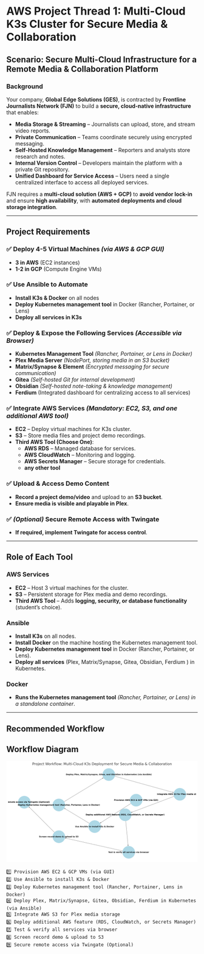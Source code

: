 # AWS Project Thread 1: Multi-Cloud K3s Cluster for Secure Media & Collaboration  

## Scenario: Secure Multi-Cloud Infrastructure for a Remote Media & Collaboration Platform  

### Background  
Your company, **Global Edge Solutions (GES)**, is contracted by **Frontline Journalists Network (FJN)** to build a **secure, cloud-native infrastructure** that enables:  

- **Media Storage & Streaming** – Journalists can upload, store, and stream video reports.  
- **Private Communication** – Teams coordinate securely using encrypted messaging.  
- **Self-Hosted Knowledge Management** – Reporters and analysts store research and notes.  
- **Internal Version Control** – Developers maintain the platform with a private Git repository.
- **Unified Dashboard for Service Access** – Users need a single centralized interface to access all deployed services.  

FJN requires a **multi-cloud solution (AWS + GCP)** to **avoid vendor lock-in** and ensure **high availability**, with **automated deployments and cloud storage integration**.  

---

## Project Requirements  

### ✅ Deploy 4-5 Virtual Machines *(via AWS & GCP GUI)*  
- **3 in AWS** (EC2 instances)  
- **1-2 in GCP** (Compute Engine VMs)  

### ✅ Use Ansible to Automate  
- **Install K3s & Docker** on all nodes  
- **Deploy Kubernetes management tool** in Docker (Rancher, Portainer, or Lens)  
- **Deploy all services in K3s**  

### ✅ Deploy & Expose the Following Services *(Accessible via Browser)*  
- **Kubernetes Management Tool** *(Rancher, Portainer, or Lens in Docker)*  
- **Plex Media Server** *(NodePort, storing media in an S3 bucket)*  
- **Matrix/Synapse & Element** *(Encrypted messaging for secure communication)*  
- **Gitea** *(Self-hosted Git for internal development)*  
- **Obsidian** *(Self-hosted note-taking & knowledge management)*
- **Ferdium** (Integrated dashboard for centralizing access to all services)

### ✅ Integrate AWS Services *(Mandatory: EC2, S3, and one additional AWS tool)*  
- **EC2** – Deploy virtual machines for K3s cluster.  
- **S3** – Store media files and project demo recordings.  
- **Third AWS Tool (Choose One)**:  
  - **AWS RDS** – Managed database for services.  
  - **AWS CloudWatch** – Monitoring and logging.  
  - **AWS Secrets Manager** – Secure storage for credentials.
  - **any other tool**

### ✅ Upload & Access Demo Content  
- **Record a project demo/video** and upload to an **S3 bucket**.  
- **Ensure media is visible and playable in Plex**.  

### ✅ *(Optional)* Secure Remote Access with Twingate  
- **If required, implement Twingate for access control**.  

---

## Role of Each Tool  

### **AWS Services**  
- **EC2** – Host 3 virtual machines for the cluster.  
- **S3** – Persistent storage for Plex media and demo recordings.  
- **Third AWS Tool** – Adds **logging, security, or database functionality** (student’s choice).  

### **Ansible**  
- **Install K3s** on all nodes.  
- **Install Docker** on the machine hosting the Kubernetes management tool.  
- **Deploy Kubernetes management tool** in Docker (Rancher, Portainer, or Lens).  
- **Deploy all services** (Plex, Matrix/Synapse, Gitea, Obsidian, Ferdium ) in Kubernetes.  

### **Docker**  
- **Runs the Kubernetes management tool** *(Rancher, Portainer, or Lens) in a standalone container*.  

---

## Recommended Workflow  
## Workflow Diagram
![Multi-Cloud K3s Deployment Workflow](images/project1.png)

```plaintext
1️⃣ Provision AWS EC2 & GCP VMs (via GUI)
2️⃣ Use Ansible to install K3s & Docker
3️⃣ Deploy Kubernetes management tool (Rancher, Portainer, Lens in Docker)
4️⃣ Deploy Plex, Matrix/Synapse, Gitea, Obsidian, Ferdium in Kubernetes (via Ansible)
5️⃣ Integrate AWS S3 for Plex media storage
6️⃣ Deploy additional AWS feature (RDS, CloudWatch, or Secrets Manager)
7️⃣ Test & verify all services via browser
8️⃣ Screen record demo & upload to S3
9️⃣ Secure remote access via Twingate (Optional)
